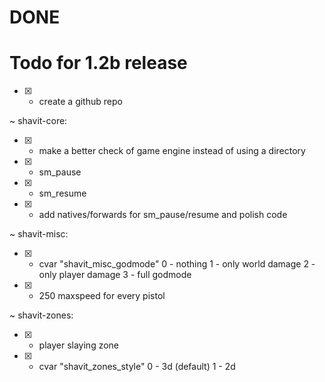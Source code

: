 # DONE

# Todo for 1.2b release
- [x] + create a github repo

~ shavit-core:
- [x] * make a better check of game engine instead of using a directory
- [x] + sm_pause
- [x] + sm_resume
- [x] + add natives/forwards for sm_pause/resume and polish code

~ shavit-misc:
- [x] + cvar "shavit_misc_godmode"
0 - nothing
1 - only world damage
2 - only player damage
3 - full godmode
- [x] + 250 maxspeed for every pistol

~ shavit-zones:
- [x] + player slaying zone
- [x] + cvar "shavit_zones_style"
0 - 3d (default)
1 - 2d